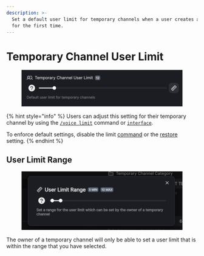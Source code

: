 ```yaml
---
description: >-
  Set a default user limit for temporary channels when a user creates a channel
  for the first time.
---
```


# Temporary Channel User Limit

<figure><img src="../../../.gitbook/assets/image (3) (1).png" alt=""><figcaption></figcaption></figure>

{% hint style="info" %}
Users can adjust this setting for their temporary channel by using the [`/voice limit`](../../../commands/voice/limit.md) command or [`interface`](../../../commands/interface.md).

To enforce default settings, disable the limit [command](../features/restore.md) or the [restore](../features/restore.md) setting.
{% endhint %}

## User Limit Range

<figure><img src="../../../.gitbook/assets/image (4) (1).png" alt=""><figcaption></figcaption></figure>

The owner of a temporary channel will only be able to set a user limit that is within the range that you have selected.
